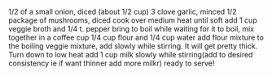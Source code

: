 1/2 of a small onion, diced (about 1/2 cup)
3 clove garlic, minced
1/2 package of mushrooms, diced
cook over medium heat until soft
add 1 cup veggie broth and 1/4 t. pepper
bring to boil 
while waiting for it to boil, mix together in a coffee cup 1/4 cup flour and 1/4 cup water
add flour mixture to the boiling veggie mixture, add slowly while stirring.  It will get pretty thick. 
Turn down to low heat
add 1 cup milk slowly while stirring(add to desired consistency ie if want thinner add more milkr)
ready to serve! 
